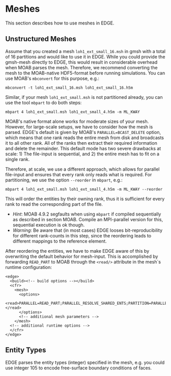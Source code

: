 # Meshes
This section describes how to use meshes in EDGE.

## Unstructured Meshes
Assume that you created a mesh `loh1_ext_small_16.msh` in gmsh with a total of 16 partitions and would like to use it in EDGE.
While you could provide the gmsh-mesh directly to EDGE, this would result in considerable overhead when MOAB parses the mesh.
Therefore, we recommend converting the mesh to the MOAB-native HDF5-format before running simulations.
You can use MOAB's `mbconvert` for this purpose, e.g.:

```
mbconvert -t loh1_ext_small_16.msh loh1_ext_small_16.h5m
```

Similar, if your mesh `loh1_ext_small.msh` is not partitioned already, you can use the tool `mbpart` to do both steps:

```
mbpart 4 loh1_ext_small.msh loh1_ext_small_4.h5m -m ML_KWAY
```

MOAB's native format alone works for moderate sizes of your mesh.
However, for large-scale setups, we have to consider how the mesh is parsed.
EDGE's default is given by MOAB's `PARALLEL=BCAST_DELETE` option, which means that one rank reads the entire mesh from disk and broadcasts it to all other rank.
All of the ranks then extract their required information and delete the remainder.
This default mode has two severe drawbacks at scale: 1) The file-input is sequential, and 2) the entire mesh has to fit on a single rank.

Therefore, at scale, we use a different approach, which allows for parallel file-input and ensures that every rank only reads what is required.
For partitioning, we use the option `--reorder` in `mbpart`, e.g.:

```
mbpart 4 loh1_ext_small.msh loh1_ext_small_4.h5m -m ML_KWAY --reorder
```
This will order the entities by their owning rank, thus it is sufficient for every rank to read the corresponding part of the file.

* _Hint_: MOAB 4.9.2 segfaults when using `mbpart` if compiled sequentially as described in section MOAB. Compile an MPI-parallel version for this, sequential execution is ok though.
* _Warning_: Be aware that (in most cases) EDGE looses bit-reproducibility for different rank-counts in this step, since the reordering leads to different mappings to the reference element.

After reordering the entities, we have to make EDGE aware of this by overwriting the default behavior for mesh-input.
This is accomplished by forwarding `READ_PART` to MOAB through the `<read/>` attribute in the mesh`s runtime configuration:

```
<edge>
  <build><!-- build options --></build>
  <cfr>
    <mesh>
      <options>
        <read>PARALLEL=READ_PART;PARALLEL_RESOLVE_SHARED_ENTS;PARTITION=PARALLEL_PARTITION;</read>
      </options>
      <!-- additional mesh parameters -->
    </mesh>
  <!-- additional runtime options -->
  </cfr>
</edge>
```

## Entity Types
EDGE parses the entity types (integer) specified in the mesh, e.g. you could use integer 105 to encode free-surface boundary conditions of faces.
